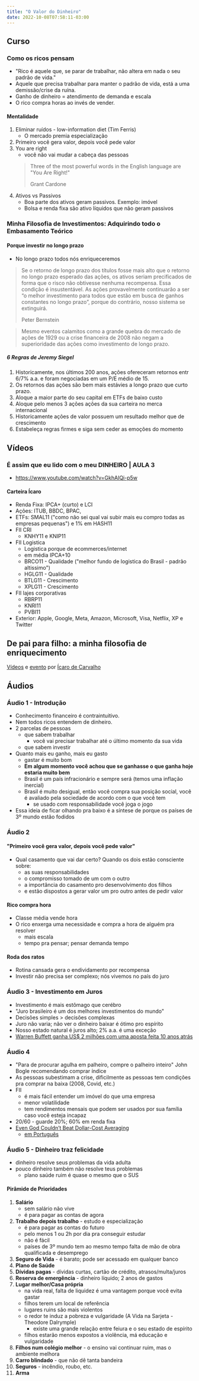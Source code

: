 ```yaml
---
title: "O Valor do Dinheiro"
date: 2022-10-08T07:58:11-03:00
---
```



## Curso
### Como os ricos pensam
- "Rico é aquele que, se parar de trabalhar, não altera em nada o seu padrão de vida."
- Aquele que precisa trabalhar para manter o padrão de vida, está a uma demissão/crise da ruína.
- Ganho de dinheiro = atendimento de demanda e escala
- O rico compra horas ao invés de vender.

#### Mentalidade
1. Eliminar ruídos - low-information diet (Tim Ferris)
    - O mercado premia especialização
1. Primeiro você gera valor, depois você pede valor
1. You are right
    - você não vai mudar a cabeça das pessoas
    > Three of the most powerful words in the English language are "You Are Right!"
    >
    > Grant Cardone
1. Ativos vs Passivos
    - Boa parte dos ativos geram passivos. Exemplo: imóvel
    - Bolsa e renda fixa são ativo líquidos que não geram passivos

### Minha Filosofia de Investimentos: Adquirindo todo o Embasamento Teórico
#### Porque investir no longo prazo
- No longo prazo todos nós enriqueceremos

> Se o retorno de longo prazo dos títulos fosse mais alto que o retorno no longo prazo esperado das ações, os ativos seriam precificados de forma que o risco não obtivesse nenhuma recompensa. Essa condição é insustentável. As ações provavelmente continuarão a ser “o melhor investimento para todos que estão em busca de ganhos constantes no longo prazo”, porque do contrário, nosso sistema se extinguirá.
>
> Peter Bernstein

> Mesmo eventos calamitos como a grande quebra do mercado de ações de 1929 ou a crise financeira de 2008 não negam a superioridade das ações como investimento de longo prazo.

##### 6 Regras de Jeremy Siegel
1. Historicamente, nos últimos 200 anos, ações ofereceram retornos entr 6/7% a.a. e foram negociadas em um P/E médio de 15.
1. Os retornos das ações são bem mais estávies a longo prazo que curto prazo.
1. Aloque a maior parte do seu capital em ETFs de baixo custo
1. Aloque pelo menos 3 ações ações da sua carteira no merca internacional
1. Historicamente ações de valor possuem um resultado melhor que de crescimento
1. Estabeleça regras firmes e siga sem ceder as emoções do momento


## Vídeos
### É assim que eu lido com o meu DINHEIRO | AULA 3
- https://www.youtube.com/watch?v=GkhAIQi-p5w

#### Carteira Ícaro
- Renda Fixa: IPCA+ (curto) e LCI
- Ações: ITUB, BBDC, BPAC,
- ETFs: SMAL11 ("como não sei qual vai subir mais eu compro todas as empresas pequenas") e 1% em HASH11
- FII CRI
    - KNHY11 e KNIP11
- FII Logistica
    - Logistica porque de ecommerces/internet
    - em média IPCA+10
    - BRCO11 - Qualidade ("melhor fundo de logistica do Brasil - padrão altissimo")
    - HGLG11 - Qualidade
    - BTLG11 - Crescimento
    - XPLG11 - Crescimento
- FII lajes corporativas
    - RBRP11
    - KNRI11
    - PVBI11
- Exterior: Apple, Google, Meta, Amazon, Microsoft, Visa, Netflix, XP e Twitter


## De pai para filho: a minha filosofia de enriquecimento

[Vídeos](https://h1editora.com/enriquecimento-videos/) e [evento](https://h1editora.com/ovalordodinheiro-lp/) por [Ícaro de Carvalho](https://www.instagram.com/icarode.carvalho/)


## Áudios
### Áudio 1 - Introdução
- Conhecimento financeiro é contraintuitivo.
- Nem todos ricos entendem de dinheiro.
- 2 parcelas de pessoas
    * que sabem trabalhar
        * você vai precisar trabalhar até o último momento da sua vida
    * que sabem investir
- Quanto mais eu ganho, mais eu gasto
    * gastar é muito bom
    * **Em algum momento você achou que se ganhasse o que ganha hoje estaria muito bem**
    * Brasil é um país infracionário e sempre será (temos uma inflação inercial)
    * Brasil é muito desigual, então você compra sua posição social, você é avaliado pela sociedade de acordo com o que você tem
        * se usado com responsabilidade você joga o jogo
- Essa ideia de ficar olhando pra baixo é a síntese de porque os países de 3º mundo estão fodidos


### Áudio 2
#### "Primeiro você gera valor, depois você pede valor"
- Qual casamento que vai dar certo? Quando os dois estão consciente sobre:
    * as suas responsabilidades
    * o compromisso tomado de um com o outro
    * a importância do casamento pro desenvolvimento dos filhos
    * e estão dispostos a gerar valor um pro outro antes de pedir valor
#### Rico compra hora
- Classe média vende hora
- O rico enxerga uma necessidade e compra a hora de alguém pra resolver
    * mais escala
    * tempo pra pensar; pensar demanda tempo
#### Roda dos ratos
- Rotina cansada gera o endividamento por recompensa
- Investir não precisa ser complexo; nós vivemos no país do juro


### Áudio 3 - Investimento em Juros
- Investimento é mais estômago que cerébro
- "Juro brasileiro é um dos melhores investimentos do mundo"
- Decisões simples > decisões complexas
- Juro não varia; não ver o dinheiro baixar é ótimo pro espírito
- Nosso estado natural é juros alto; 2% a.a. é uma exceção
- [Warren Buffett ganha US$ 2 milhões com uma aposta feita 10 anos atrás](https://www.infomoney.com.br/mercados/warren-buffett-ganha-us-2-milhoes-com-uma-aposta-feita-10-anos-atras/)


### Áudio 4
- "Para de procurar agulha em palheiro, compre o palheiro inteiro" John Bogle recomendando comprar índice
- As pessoas subestimam a crise, dificilmente as pessoas tem condições pra comprar na baixa (2008, Covid, etc.)
- FII
    * é mais fácil entender um imóvel do que uma empresa
    * menor volatilidade
    * tem rendimentos mensais que podem ser usados por sua família caso você esteja incapaz
- 20/60 - guarde 20%; 60% em renda fixa
- [Even God Couldn’t Beat Dollar-Cost Averaging](https://ofdollarsanddata.com/even-god-couldnt-beat-dollar-cost-averaging/)
    * [em Português](https://www.guiaetfs.com.br/post/nem-deus-conseguiu-bater-a-estrat%C3%A9gia-do-pre%C3%A7o-m%C3%A9dio)


### Áudio 5 - Dinheiro traz felicidade
- dinheiro resolve seus problemas da vida adulta
- pouco dinheiro também não resolve teus problemas
    * plano saúde ruim é quase o mesmo que o SUS
#### Pirâmide de Prioridades
1. **Salário**
    * sem salário não vive
    * é para pagar as contas de agora
1. **Trabalho depois trabalho** - estudo e especialização
    * é para pagar as contas do futuro
    * pelo menos 1 ou 2h por dia pra conseguir estudar
    * não é fácil
    * países de 3º mundo tem ao mesmo tempo falta de mão de obra qualificada e desemprego
1. **Seguro de Vida** - é barato; pode ser acessado em qualquer banco
1. **Plano de Saúde**
1. **Dívidas pagas** - dívidas curtas, cartão de crédito, atrasos/multa/juros
1. **Reserva de emergência** - dinheiro líquido; 2 anos de gastos
1. **Lugar melhor/Casa própria**
    * na vida real, falta de liquidez é uma vantagem porque você evita gastar
    * filhos terem um local de referência
    * lugares ruins são mais violentos
    * o redor te induz a pobreza e vulgaridade (A Vida na Sarjeta - Theodore Dalrymple)
        * existe uma grande relação entre feiura e o seu estado de espírito
    * filhos estarão menos expostos a violência, má educação e vulgaridade
1. **Filhos num colégio melhor** - o ensino vai continuar ruim, mas o ambiente melhora
1. **Carro blindado** - que não dê tanta bandeira
1. **Seguros** - incêndio, roubo, etc.
1. **Arma**
